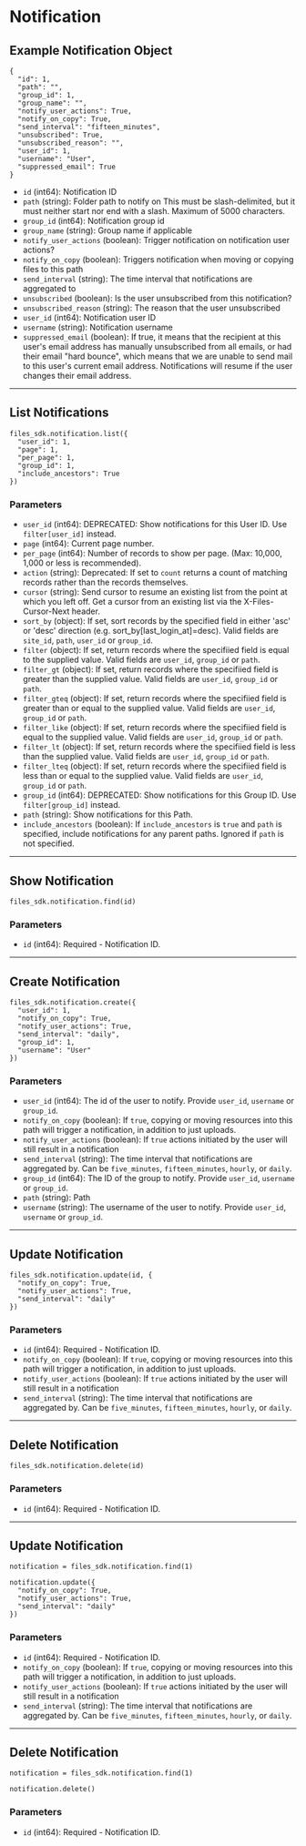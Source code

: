 # Notification

## Example Notification Object

```
{
  "id": 1,
  "path": "",
  "group_id": 1,
  "group_name": "",
  "notify_user_actions": True,
  "notify_on_copy": True,
  "send_interval": "fifteen_minutes",
  "unsubscribed": True,
  "unsubscribed_reason": "",
  "user_id": 1,
  "username": "User",
  "suppressed_email": True
}
```

* `id` (int64): Notification ID
* `path` (string): Folder path to notify on This must be slash-delimited, but it must neither start nor end with a slash. Maximum of 5000 characters.
* `group_id` (int64): Notification group id
* `group_name` (string): Group name if applicable
* `notify_user_actions` (boolean): Trigger notification on notification user actions?
* `notify_on_copy` (boolean): Triggers notification when moving or copying files to this path
* `send_interval` (string): The time interval that notifications are aggregated to
* `unsubscribed` (boolean): Is the user unsubscribed from this notification?
* `unsubscribed_reason` (string): The reason that the user unsubscribed
* `user_id` (int64): Notification user ID
* `username` (string): Notification username
* `suppressed_email` (boolean): If true, it means that the recipient at this user's email address has manually unsubscribed from all emails, or had their email "hard bounce", which means that we are unable to send mail to this user's current email address. Notifications will resume if the user changes their email address.


---

## List Notifications

```
files_sdk.notification.list({
  "user_id": 1,
  "page": 1,
  "per_page": 1,
  "group_id": 1,
  "include_ancestors": True
})
```

### Parameters

* `user_id` (int64): DEPRECATED: Show notifications for this User ID. Use `filter[user_id]` instead.
* `page` (int64): Current page number.
* `per_page` (int64): Number of records to show per page.  (Max: 10,000, 1,000 or less is recommended).
* `action` (string): Deprecated: If set to `count` returns a count of matching records rather than the records themselves.
* `cursor` (string): Send cursor to resume an existing list from the point at which you left off.  Get a cursor from an existing list via the X-Files-Cursor-Next header.
* `sort_by` (object): If set, sort records by the specified field in either 'asc' or 'desc' direction (e.g. sort_by[last_login_at]=desc). Valid fields are `site_id`, `path`, `user_id` or `group_id`.
* `filter` (object): If set, return records where the specifiied field is equal to the supplied value. Valid fields are `user_id`, `group_id` or `path`.
* `filter_gt` (object): If set, return records where the specifiied field is greater than the supplied value. Valid fields are `user_id`, `group_id` or `path`.
* `filter_gteq` (object): If set, return records where the specifiied field is greater than or equal to the supplied value. Valid fields are `user_id`, `group_id` or `path`.
* `filter_like` (object): If set, return records where the specifiied field is equal to the supplied value. Valid fields are `user_id`, `group_id` or `path`.
* `filter_lt` (object): If set, return records where the specifiied field is less than the supplied value. Valid fields are `user_id`, `group_id` or `path`.
* `filter_lteq` (object): If set, return records where the specifiied field is less than or equal to the supplied value. Valid fields are `user_id`, `group_id` or `path`.
* `group_id` (int64): DEPRECATED: Show notifications for this Group ID. Use `filter[group_id]` instead.
* `path` (string): Show notifications for this Path.
* `include_ancestors` (boolean): If `include_ancestors` is `true` and `path` is specified, include notifications for any parent paths. Ignored if `path` is not specified.


---

## Show Notification

```
files_sdk.notification.find(id)
```

### Parameters

* `id` (int64): Required - Notification ID.


---

## Create Notification

```
files_sdk.notification.create({
  "user_id": 1,
  "notify_on_copy": True,
  "notify_user_actions": True,
  "send_interval": "daily",
  "group_id": 1,
  "username": "User"
})
```

### Parameters

* `user_id` (int64): The id of the user to notify. Provide `user_id`, `username` or `group_id`.
* `notify_on_copy` (boolean): If `true`, copying or moving resources into this path will trigger a notification, in addition to just uploads.
* `notify_user_actions` (boolean): If `true` actions initiated by the user will still result in a notification
* `send_interval` (string): The time interval that notifications are aggregated by.  Can be `five_minutes`, `fifteen_minutes`, `hourly`, or `daily`.
* `group_id` (int64): The ID of the group to notify.  Provide `user_id`, `username` or `group_id`.
* `path` (string): Path
* `username` (string): The username of the user to notify.  Provide `user_id`, `username` or `group_id`.


---

## Update Notification

```
files_sdk.notification.update(id, {
  "notify_on_copy": True,
  "notify_user_actions": True,
  "send_interval": "daily"
})
```

### Parameters

* `id` (int64): Required - Notification ID.
* `notify_on_copy` (boolean): If `true`, copying or moving resources into this path will trigger a notification, in addition to just uploads.
* `notify_user_actions` (boolean): If `true` actions initiated by the user will still result in a notification
* `send_interval` (string): The time interval that notifications are aggregated by.  Can be `five_minutes`, `fifteen_minutes`, `hourly`, or `daily`.


---

## Delete Notification

```
files_sdk.notification.delete(id)
```

### Parameters

* `id` (int64): Required - Notification ID.


---

## Update Notification

```
notification = files_sdk.notification.find(1)

notification.update({
  "notify_on_copy": True,
  "notify_user_actions": True,
  "send_interval": "daily"
})
```

### Parameters

* `id` (int64): Required - Notification ID.
* `notify_on_copy` (boolean): If `true`, copying or moving resources into this path will trigger a notification, in addition to just uploads.
* `notify_user_actions` (boolean): If `true` actions initiated by the user will still result in a notification
* `send_interval` (string): The time interval that notifications are aggregated by.  Can be `five_minutes`, `fifteen_minutes`, `hourly`, or `daily`.


---

## Delete Notification

```
notification = files_sdk.notification.find(1)

notification.delete()
```

### Parameters

* `id` (int64): Required - Notification ID.
